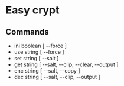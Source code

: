 # Easy crypt

## Commands
- ini boolean [ --force<boolean> ]
- use string [ --force<boolean> ]
- set string [ --salt<string> ]
- get string [ --salt<string>, --clip<boolean>, --clear<boolean>, --output<string> ]
- enc string [ --salt<string>, --copy<string>  ]
- dec string [ --salt<string>, --clip<boolean>, --output<string> ]
